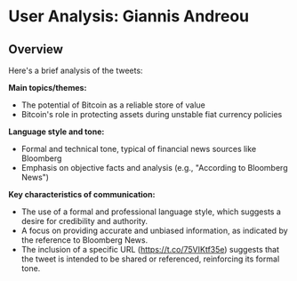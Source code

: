 # User Analysis: Giannis Andreou

## Overview

Here's a brief analysis of the tweets:

**Main topics/themes:**

* The potential of Bitcoin as a reliable store of value
* Bitcoin's role in protecting assets during unstable fiat currency policies

**Language style and tone:**

* Formal and technical tone, typical of financial news sources like Bloomberg
* Emphasis on objective facts and analysis (e.g., "According to Bloomberg News")

**Key characteristics of communication:**

* The use of a formal and professional language style, which suggests a desire for credibility and authority.
* A focus on providing accurate and unbiased information, as indicated by the reference to Bloomberg News.
* The inclusion of a specific URL (https://t.co/75VIKtf35e) suggests that the tweet is intended to be shared or referenced, reinforcing its formal tone.